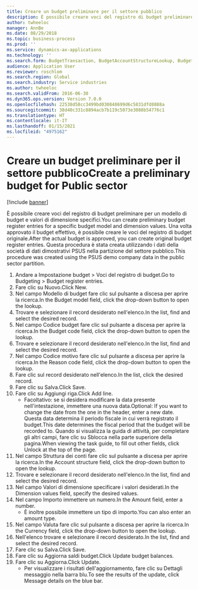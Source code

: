 ```yaml
---
title: Creare un budget preliminare per il settore pubblico
description: È possibile creare voci del registro di budget preliminare per un modello di budget e valori di dimensione specifici.
author: twheeloc
manager: AnnBe
ms.date: 08/29/2018
ms.topic: business-process
ms.prod: ''
ms.service: dynamics-ax-applications
ms.technology: ''
ms.search.form: BudgetTransaction, BudgetAccountStructureLookup, BudgetTransactionMultiPost
audience: Application User
ms.reviewer: roschlom
ms.search.region: Global
ms.search.industry: Service industries
ms.author: twheeloc
ms.search.validFrom: 2016-06-30
ms.dyn365.ops.version: Version 7.0.0
ms.openlocfilehash: 22538d58cc3499bd030848699d6c5831dfd8888a
ms.sourcegitcommit: 38d40c331c8894acb7b119c5073e3088b54776c1
ms.translationtype: HT
ms.contentlocale: it-IT
ms.lasthandoff: 01/15/2021
ms.locfileid: "4975162"
---
```

# <a name="create-a-preliminary-budget-for-public-sector"></a><span data-ttu-id="4fcac-103">Creare un budget preliminare per il settore pubblico</span><span class="sxs-lookup"><span data-stu-id="4fcac-103">Create a preliminary budget for Public sector</span></span>

[!include [banner](../../includes/banner.md)]

<span data-ttu-id="4fcac-104">È possibile creare voci del registro di budget preliminare per un modello di budget e valori di dimensione specifici.</span><span class="sxs-lookup"><span data-stu-id="4fcac-104">You can create preliminary budget register entries for a specific budget model and dimension values.</span></span> <span data-ttu-id="4fcac-105">Una volta approvato il budget effettivo, è possibile creare le voci del registro di budget originale.</span><span class="sxs-lookup"><span data-stu-id="4fcac-105">After the actual budget is approved, you can create original budget register entries.</span></span> <span data-ttu-id="4fcac-106">Questa procedura è stata creata utilizzando i dati della società di dati dimostrativi PSUS nella partizione del settore pubblico.</span><span class="sxs-lookup"><span data-stu-id="4fcac-106">This procedure was created using the PSUS demo company data in the public sector partition.</span></span>

1. <span data-ttu-id="4fcac-107">Andare a Impostazione budget > Voci del registro di budget.</span><span class="sxs-lookup"><span data-stu-id="4fcac-107">Go to Budgeting > Budget register entries.</span></span>
2. <span data-ttu-id="4fcac-108">Fare clic su Nuovo.</span><span class="sxs-lookup"><span data-stu-id="4fcac-108">Click New.</span></span>
3. <span data-ttu-id="4fcac-109">Nel campo Modello di budget fare clic sul pulsante a discesa per aprire la ricerca.</span><span class="sxs-lookup"><span data-stu-id="4fcac-109">In the Budget model field, click the drop-down button to open the lookup.</span></span>
4. <span data-ttu-id="4fcac-110">Trovare e selezionare il record desiderato nell'elenco.</span><span class="sxs-lookup"><span data-stu-id="4fcac-110">In the list, find and select the desired record.</span></span>
5. <span data-ttu-id="4fcac-111">Nel campo Codice budget fare clic sul pulsante a discesa per aprire la ricerca.</span><span class="sxs-lookup"><span data-stu-id="4fcac-111">In the Budget code field, click the drop-down button to open the lookup.</span></span>
6. <span data-ttu-id="4fcac-112">Trovare e selezionare il record desiderato nell'elenco.</span><span class="sxs-lookup"><span data-stu-id="4fcac-112">In the list, find and select the desired record.</span></span>
7. <span data-ttu-id="4fcac-113">Nel campo Codice motivo fare clic sul pulsante a discesa per aprire la ricerca.</span><span class="sxs-lookup"><span data-stu-id="4fcac-113">In the Reason code field, click the drop-down button to open the lookup.</span></span>
8. <span data-ttu-id="4fcac-114">Fare clic sul record desiderato nell'elenco.</span><span class="sxs-lookup"><span data-stu-id="4fcac-114">In the list, click the desired record.</span></span>
9. <span data-ttu-id="4fcac-115">Fare clic su Salva.</span><span class="sxs-lookup"><span data-stu-id="4fcac-115">Click Save.</span></span>
10. <span data-ttu-id="4fcac-116">Fare clic su Aggiungi riga.</span><span class="sxs-lookup"><span data-stu-id="4fcac-116">Click Add line.</span></span>
    * <span data-ttu-id="4fcac-117">Facoltativo: se si desidera modificare la data presente nell'intestazione, immettere una nuova data.</span><span class="sxs-lookup"><span data-stu-id="4fcac-117">Optional: If you want to change the date from the one in the header, enter a new date.</span></span> <span data-ttu-id="4fcac-118">Questa data determina il periodo fiscale in cui verrà registrato il budget.</span><span class="sxs-lookup"><span data-stu-id="4fcac-118">This date determines the fiscal period that the budget will be recorded to.</span></span> <span data-ttu-id="4fcac-119">Quando si visualizza la guida di attività, per completare gli altri campi, fare clic su Sblocca nella parte superiore della pagina.</span><span class="sxs-lookup"><span data-stu-id="4fcac-119">When viewing the task guide, to fill out other fields, click Unlock at the top of the page.</span></span>  
11. <span data-ttu-id="4fcac-120">Nel campo Struttura dei conti fare clic sul pulsante a discesa per aprire la ricerca.</span><span class="sxs-lookup"><span data-stu-id="4fcac-120">In the Account structure field, click the drop-down button to open the lookup.</span></span>
12. <span data-ttu-id="4fcac-121">Trovare e selezionare il record desiderato nell'elenco.</span><span class="sxs-lookup"><span data-stu-id="4fcac-121">In the list, find and select the desired record.</span></span>
13. <span data-ttu-id="4fcac-122">Nel campo Valori di dimensione specificare i valori desiderati.</span><span class="sxs-lookup"><span data-stu-id="4fcac-122">In the Dimension values field, specify the desired values.</span></span>
14. <span data-ttu-id="4fcac-123">Nel campo Importo immettere un numero.</span><span class="sxs-lookup"><span data-stu-id="4fcac-123">In the Amount field, enter a number.</span></span>
    * <span data-ttu-id="4fcac-124">È inoltre possibile immettere un tipo di importo.</span><span class="sxs-lookup"><span data-stu-id="4fcac-124">You can also enter an amount type.</span></span>  
15. <span data-ttu-id="4fcac-125">Nel campo Valuta fare clic sul pulsante a discesa per aprire la ricerca.</span><span class="sxs-lookup"><span data-stu-id="4fcac-125">In the Currency field, click the drop-down button to open the lookup.</span></span>
16. <span data-ttu-id="4fcac-126">Nell'elenco trovare e selezionare il record desiderato.</span><span class="sxs-lookup"><span data-stu-id="4fcac-126">In the list, find and select the desired record.</span></span>
17. <span data-ttu-id="4fcac-127">Fare clic su Salva.</span><span class="sxs-lookup"><span data-stu-id="4fcac-127">Click Save.</span></span>
18. <span data-ttu-id="4fcac-128">Fare clic su Aggiorna saldi budget.</span><span class="sxs-lookup"><span data-stu-id="4fcac-128">Click Update budget balances.</span></span>
19. <span data-ttu-id="4fcac-129">Fare clic su Aggiorna.</span><span class="sxs-lookup"><span data-stu-id="4fcac-129">Click Update.</span></span>
    * <span data-ttu-id="4fcac-130">Per visualizzare i risultati dell'aggiornamento, fare clic su Dettagli messaggio nella barra blu.</span><span class="sxs-lookup"><span data-stu-id="4fcac-130">To see the results of the update, click Message details on the blue bar.</span></span>  

